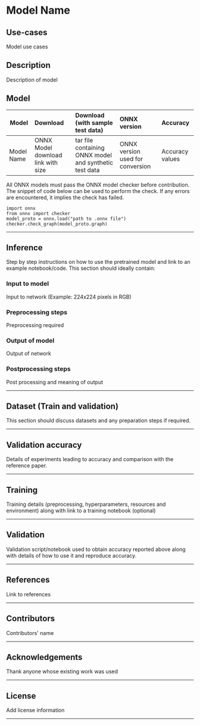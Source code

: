 # Model Name

## Use-cases
Model use cases

## Description
Description of model

## Model

 |Model        |Download  | Download (with sample test data)|ONNX version|Accuracy |
|-------------|:--------------|:--------------|:--------------|:--------------|
|Model Name       |ONNX Model download link with size  |  tar file containing ONNX model and synthetic test data|ONNX version used for conversion|Accuracy values |

All ONNX models must pass the ONNX model checker before contribution. The snippet of code below can be used to perform the check. If any errors are encountered, it implies the check has failed.

```
import onnx
from onnx import checker
model_proto = onnx.load("path to .onnx file")
checker.check_graph(model_proto.graph)
```

<hr>

## Inference
Step by step instructions on how to use the pretrained model and link to an example notebook/code. This section should ideally contain:

### Input to model
Input to network (Example: 224x224 pixels in RGB)

### Preprocessing steps
Preprocessing required

### Output of model
Output of network

### Postprocessing steps
Post processing and meaning of output
<hr>

## Dataset (Train and validation)
This section should discuss datasets and any preparation steps if required.
<hr>

## Validation accuracy
Details of experiments leading to accuracy and comparison with the reference paper.
<hr>

## Training
Training details (preprocessing, hyperparameters, resources and environment) along with link to a training notebook (optional)
<hr>

## Validation
Validation script/notebook used to obtain accuracy reported above along with details of how to use it and reproduce accuracy.
<hr>

## References
Link to references
<hr>

## Contributors
Contributors' name
<hr>

## Acknowledgements
Thank anyone whose existing work was used
<hr>

## License
Add license information
<hr>
